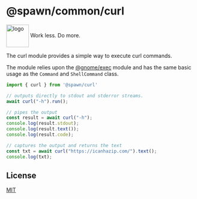 # @spawn/common/curl

<div height=30" vertical-align="top">
<image src="https://raw.githubusercontent.com/gnomejs/gnomejs/main/assets/icon.png"
    alt="logo" width="60" valign="middle" />
<span>Work less. Do more. </span>
</div>

The curl module provides a simple way to execute curl commands.

The module relies upon the [@gnome/exec][exec] module and
has the same basic usage as the `Command` and `ShellCommand` class.

```typescript
import { curl } from '@spawn/curl'

// outputs directly to stdout and stderror streams.
await curl("-h").run();

// pipes the output
const result = await curl("-h");
console.log(result.stdout);
console.log(result.text());
console.log(result.code);

// captures the output and returns the text
const txt = await curl("https://icanhazip.com/").text();
console.log(txt);
```

## License

[MIT](./LICENSE.md)

[exec]: https://jsr.io/@gnome/exec/doc
